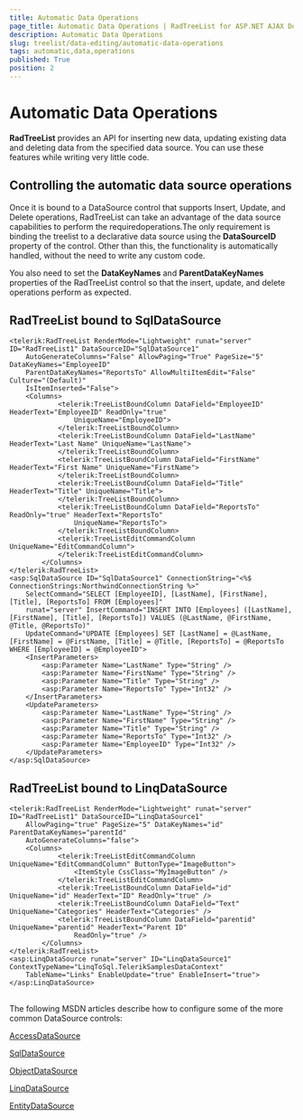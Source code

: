 ```yaml
---
title: Automatic Data Operations
page_title: Automatic Data Operations | RadTreeList for ASP.NET AJAX Documentation
description: Automatic Data Operations
slug: treelist/data-editing/automatic-data-operations
tags: automatic,data,operations
published: True
position: 2
---
```


# Automatic Data Operations



**RadTreeList** provides an API for inserting new data, updating existing data and deleting data from the specified data source. You can use these features while writing very little code.

## Controlling the automatic data source operations

Once it is bound to a DataSource control that supports Insert, Update, and Delete operations, RadTreeList can take an advantage of the data source capabilities to perform the requiredoperations.The only requirement is binding the treelist to a declarative data source using the **DataSourceID** property of the control. Other than this, the functionality is automatically handled, without the need to write any custom code.

You also need to set the **DataKeyNames** and **ParentDataKeyNames** properties of the RadTreeList control so that the insert, update, and delete operations perform as expected.

## RadTreeList bound to SqlDataSource



````ASPNET
<telerik:RadTreeList RenderMode="Lightweight" runat="server" ID="RadTreeList1" DataSourceID="SqlDataSource1"
	AutoGenerateColumns="False" AllowPaging="True" PageSize="5" DataKeyNames="EmployeeID"
	ParentDataKeyNames="ReportsTo" AllowMultiItemEdit="False" Culture="(Default)"
	IsItemInserted="False">
	<Columns>
			<telerik:TreeListBoundColumn DataField="EmployeeID" HeaderText="EmployeeID" ReadOnly="true"
				UniqueName="EmployeeID">
			</telerik:TreeListBoundColumn>
			<telerik:TreeListBoundColumn DataField="LastName" HeaderText="Last Name" UniqueName="LastName">
			</telerik:TreeListBoundColumn>
			<telerik:TreeListBoundColumn DataField="FirstName" HeaderText="First Name" UniqueName="FirstName">
			</telerik:TreeListBoundColumn>
			<telerik:TreeListBoundColumn DataField="Title" HeaderText="Title" UniqueName="Title">
			</telerik:TreeListBoundColumn>
			<telerik:TreeListBoundColumn DataField="ReportsTo" ReadOnly="true" HeaderText="ReportsTo"
				UniqueName="ReportsTo">
			</telerik:TreeListBoundColumn>
			<telerik:TreeListEditCommandColumn UniqueName="EditCommandColumn">
			</telerik:TreeListEditCommandColumn>
		</Columns>
</telerik:RadTreeList>
<asp:SqlDataSource ID="SqlDataSource1" ConnectionString="<%$ ConnectionStrings:NorthwindConnectionString %>"
	SelectCommand="SELECT [EmployeeID], [LastName], [FirstName], [Title], [ReportsTo] FROM [Employees]"
	runat="server" InsertCommand="INSERT INTO [Employees] ([LastName], [FirstName], [Title], [ReportsTo]) VALUES (@LastName, @FirstName, @Title, @ReportsTo)"
	UpdateCommand="UPDATE [Employees] SET [LastName] = @LastName, [FirstName] = @FirstName, [Title] = @Title, [ReportsTo] = @ReportsTo WHERE [EmployeeID] = @EmployeeID">
	<InsertParameters>
		<asp:Parameter Name="LastName" Type="String" />
		<asp:Parameter Name="FirstName" Type="String" />
		<asp:Parameter Name="Title" Type="String" />
		<asp:Parameter Name="ReportsTo" Type="Int32" />
	</InsertParameters>
	<UpdateParameters>
		<asp:Parameter Name="LastName" Type="String" />
		<asp:Parameter Name="FirstName" Type="String" />
		<asp:Parameter Name="Title" Type="String" />
		<asp:Parameter Name="ReportsTo" Type="Int32" />
		<asp:Parameter Name="EmployeeID" Type="Int32" />
	</UpdateParameters>
</asp:SqlDataSource>
````


## RadTreeList bound to LinqDataSource



````ASPNET
<telerik:RadTreeList RenderMode="Lightweight" runat="server" ID="RadTreeList1" DataSourceID="LinqDataSource1"
	AllowPaging="true" PageSize="5" DataKeyNames="id" ParentDataKeyNames="parentId"
	AutoGenerateColumns="false">
	<Columns>
			<telerik:TreeListEditCommandColumn UniqueName="EditCommandColumn" ButtonType="ImageButton">
				<ItemStyle CssClass="MyImageButton" />
			</telerik:TreeListEditCommandColumn>
			<telerik:TreeListBoundColumn DataField="id" UniqueName="id" HeaderText="ID" ReadOnly="true" />
			<telerik:TreeListBoundColumn DataField="Text" UniqueName="Categories" HeaderText="Categories" />
			<telerik:TreeListBoundColumn DataField="parentid" UniqueName="parentid" HeaderText="Parent ID"
				ReadOnly="true" />
		</Columns>
</telerik:RadTreeList>
<asp:LinqDataSource runat="server" ID="LinqDataSource1" ContextTypeName="LinqToSql.TelerikSamplesDataContext"
	TableName="Links" EnableUpdate="true" EnableInsert="true">
</asp:LinqDataSource>
````


## 

The following MSDN articles describe how to configure some of the more common DataSource controls:

[AccessDataSource](https://msdn2.microsoft.com/en-us/library/system.web.ui.webcontrols.accessdatasource.aspx)

[SqlDataSource](https://msdn2.microsoft.com/en-us/library/dz12d98w(vs.80).aspx)

[ObjectDataSource](https://msdn2.microsoft.com/en-us/library/system.web.ui.webcontrols.objectdatasource.aspx)

[LinqDataSource](https://msdn2.microsoft.com/en-us/library/bb547113.aspx)

[EntityDataSource](https://msdn.microsoft.com/en-us/library/cc488502.aspx)
